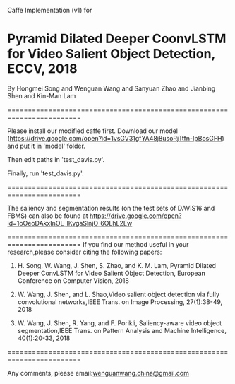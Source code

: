 Caffe Implementation (v1) for 

# Pyramid Dilated Deeper CoonvLSTM for Video Salient Object Detection, ECCV, 2018

By Hongmei Song and Wenguan Wang and Sanyuan Zhao and Jianbing Shen and Kin-Man Lam

========================================================================

Please install our modified caffe first. Download our model (https://drive.google.com/open?id=1vsGV31gfYA48j8usoRjTtfn-IpBosGFH) and put it in 'model' folder.

Then edit paths in 'test_davis.py'.

Finally, run 'test_davis.py'.

========================================================================

The saliency and segmentation results (on the test sets of DAVIS16 and FBMS) can also be found at https://drive.google.com/open?id=1oOeoDAkxInOL_lKvgaSlnjO_6OLhL2Ew

========================================================================
If you find our method useful in your research,please consider citing the following papers:

1) H. Song, W. Wang, J. Shen, S. Zhao, and K. M. Lam, Pyramid Dilated Deeper ConvLSTM for Video Salient Object Detection, European Conference on Computer Vision, 2018

2) W. Wang, J. Shen, and L. Shao,Video salient object detection via fully convolutional networks,IEEE Trans. on Image Processing, 27(1):38-49, 2018

3) W. Wang, J. Shen, R. Yang, and F. Porikli, Saliency-aware video object segmentation,IEEE Trans. on Pattern Analysis and Machine Intelligence, 40(1):20-33, 2018

========================================================================

Any comments, please email:wenguanwang.china@gmail.com
